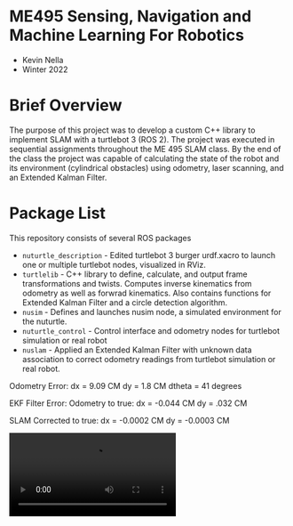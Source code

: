 # ME495 Sensing, Navigation and Machine Learning For Robotics
* Kevin Nella
* Winter 2022
# Brief Overview
The purpose of this project was to develop a custom C++ library to implement SLAM with a turtlebot 3 (ROS 2). The project was executed in sequential assignments throughout the ME 495 SLAM class. By the end of the class the project was capable of calculating the state of the robot and its environment (cylindrical obstacles) using odometry, laser scanning, and an Extended Kalman Filter.
# Package List
This repository consists of several ROS packages
- `nuturtle_description` - Edited turtlebot 3 burger urdf.xacro to launch one or multiple turtlebot nodes, visualized in RViz.
- `turtlelib` - C++ library to define, calculate, and output frame transformations and twists. Computes inverse kinematics from odometry as well as forwrad kinematics. Also contains functions for Extended Kalman Filter and a circle detection algorithm.
- `nusim` - Defines and launches nusim node, a simulated environment for the nuturtle.
- `nuturtle_control` - Control interface and odometry nodes for turtlebot simulation or real robot
- `nuslam` - Applied an Extended Kalman Filter with unknown data association to correct odometry readings from turtlebot simulation or real robot.

Odometry Error:
dx = 9.09 CM
dy = 1.8 CM
dtheta = 41 degrees

EKF Filter Error:
Odometry to true:
dx = -0.044 CM
dy = .032 CM

SLAM Corrected to true:
dx = -0.0002 CM
dy = -0.0003 CM

<video src=https://user-images.githubusercontent.com/58793794/217950496-93bcb4ad-9c3e-4133-9091-a5ba8538c6b9.mp4>
![Screenshot from 2023-03-11 23-12-10](https://user-images.githubusercontent.com/58793794/233505100-d10a511e-e4f5-4aca-b24e-8d5cb2ec0f6e.jpg)
